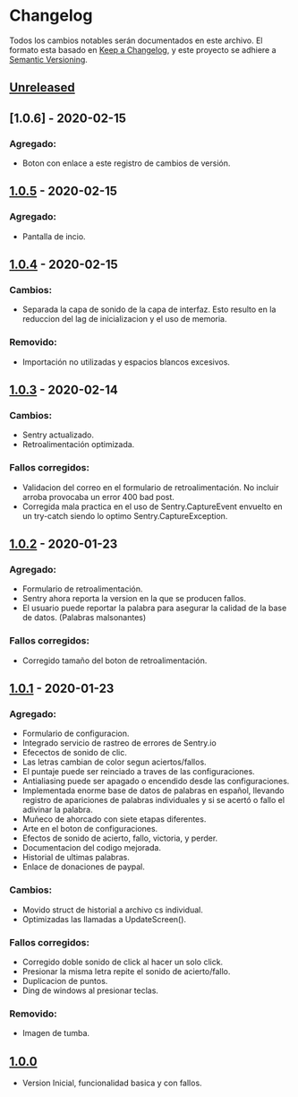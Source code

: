 # Changelog
Todos los cambios notables serán documentados en este archivo.
El formato esta basado en [Keep a Changelog](https://keepachangelog.com/en/1.0.0/),
y este proyecto se adhiere a [Semantic Versioning](https://semver.org/spec/v2.0.0.html).

## [Unreleased]

## [1.0.6] - 2020-02-15
### Agregado:
- Boton con enlace a este registro de cambios de versión.
## [1.0.5] - 2020-02-15
### Agregado:
- Pantalla de incio.
## [1.0.4] - 2020-02-15
### Cambios:
- Separada la capa de sonido de la capa de interfaz. Esto resulto en la reduccion del lag de inicializacion y el uso de memoria.
### Removido:
- Importación no utilizadas y espacios blancos excesivos.
## [1.0.3] - 2020-02-14
### Cambios:
- Sentry actualizado.
- Retroalimentación optimizada.
### Fallos corregidos:
- Validacion del correo en el formulario de retroalimentación. No incluir arroba provocaba un error 400 bad post.
- Corregida mala practica en el uso de Sentry.CaptureEvent envuelto en un try-catch siendo lo optimo Sentry.CaptureException.
## [1.0.2] - 2020-01-23
### Agregado:
- Formulario de retroalimentación.
- Sentry ahora reporta la version en la que se producen fallos.
- El usuario puede reportar la palabra para asegurar la calidad de la base de datos. (Palabras malsonantes)
### Fallos corregidos:
- Corregido tamaño del boton de retroalimentación.
## [1.0.1] - 2020-01-23
### Agregado:
- Formulario de configuracion.
- Integrado servicio de rastreo de errores de Sentry.io
- Efecectos de sonido de clic.
- Las letras cambian de color segun aciertos/fallos.
- El puntaje puede ser reinciado a traves de las configuraciones.
- Antialiasing puede ser apagado o encendido desde las configuraciones.
- Implementada enorme base de datos de palabras en español, llevando registro de apariciones de palabras individuales y si se acertó o fallo el adivinar la palabra.
- Muñeco de ahorcado con siete etapas diferentes.
- Arte en el boton de configuraciones.
- Efectos de sonido de acierto, fallo, victoria, y perder.
- Documentacion del codigo mejorada. 
- Historial de ultimas palabras.
- Enlace de donaciones de paypal.
### Cambios:
- Movido struct de historial a archivo cs individual.
- Optimizadas las llamadas a UpdateScreen().
### Fallos corregidos:
- Corregido doble sonido de click al hacer un solo click.
- Presionar la misma letra repite el sonido de acierto/fallo.
- Duplicacion de puntos.
- Ding de windows al presionar teclas.
### Removido:
- Imagen de tumba.
## [1.0.0]
- Version Inicial, funcionalidad basica y con fallos.


[unreleased]: https://github.com/ezrillex/Ahorcado/commits/master
[1.0.5]: https://github.com/ezrillex/Ahorcado/commit/83b71858c5ca81da41951a85243accf4f3afd7d9?diff=unified
[1.0.4]: https://github.com/ezrillex/Ahorcado/commit/937cde5d5592fdc469c82b5f98b53fe228345c1a?diff=unified
[1.0.3]: https://github.com/ezrillex/Ahorcado/commit/2d09f2954efbcb31dad2ecaeef4d879ba6906f23?diff=unified
[1.0.2]: https://github.com/ezrillex/Ahorcado/releases/tag/1.0.2
[1.0.1]: https://github.com/ezrillex/Ahorcado/releases/tag/1.0.1
[1.0.0]: https://github.com/ezrillex/Ahorcado/commit/cefc0a3e1276dcbe4b1ab970e711160e6ec8a3e6?diff=unified
